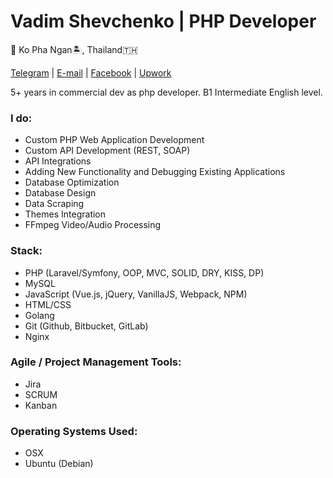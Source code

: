
# Vadim Shevchenko | PHP Developer

📍 Ko Pha Ngan🏝, Thailand🇹🇭

[Telegram](https://t.me/vashe) | [E-mail](mailto:va.she25@gmail.com) | [Facebook](https://www.facebook.com/vashe25) | [Upwork](https://www.upwork.com/freelancers/~01e15f788d81fd16f7)

5+ years in commercial dev as php developer.
B1 Intermediate English level.

### I do:
- Custom PHP Web Application Development
- Custom API Development (REST, SOAP)
- API Integrations
- Adding New Functionality and Debugging Existing Applications
- Database Optimization
- Database Design
- Data Scraping
- Themes Integration
- FFmpeg Video/Audio Processing

### Stack:
- PHP (Laravel/Symfony, OOP, MVC, SOLID, DRY, KISS, DP)
- MySQL
- JavaScript (Vue.js, jQuery, VanillaJS, Webpack, NPM)
- HTML/CSS
- Golang
- Git (Github, Bitbucket, GitLab)
- Nginx

### Agile / Project Management Tools:
- Jira
- SCRUM
- Kanban

### Operating Systems Used:
- OSX
- Ubuntu (Debian)
